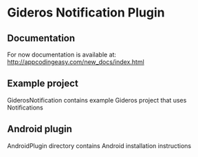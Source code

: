 <h1>Gideros Notification Plugin</h1>
<h2>Documentation</h2>
<p>For now documentation is available at: <a href='http://appcodingeasy.com/new_docs/index.html'>http://appcodingeasy.com/new_docs/index.html</a></p>
<h2>Example project</h2>
<p>GiderosNotification contains example Gideros project that uses Notifications</p>
<h2>Android plugin</h2>
<p>AndroidPlugin directory contains Android installation instructions</p>